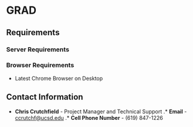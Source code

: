# GRAD

## Requirements
### Server Requirements
### Browser Requirements
* Latest Chrome Browser on Desktop

## Contact Information
* **Chris Crutchfield** - Project Manager and Technical Support
.* **Email** - ccrutchf@ucsd.edu
.* **Cell Phone Number** - (619) 847-1226
